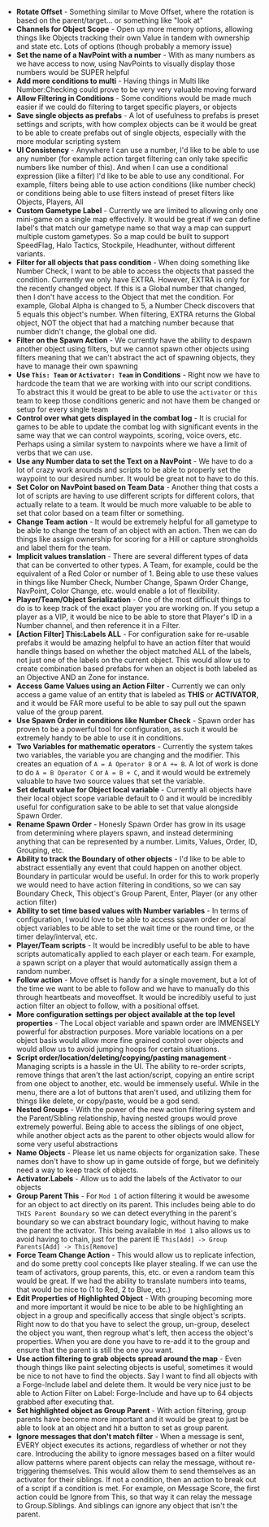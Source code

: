  - **Rotate Offset** - Something similar to Move Offset, where the rotation is
   based on the parent/target... or something like "look at"
 - **Channels for Object Scope** - Open up more memory options, allowing things
   like Objects tracking their own Value in tandem with ownership and state
etc. Lots of options (though probably a memory issue)
 - **Set the name of a NavPoint with a number** - With as many numbers as we
   have access to now, using NavPoints to visually display those numbers would
be SUPER helpful
 - **Add more conditions to multi** - Having things in Multi like
   Number:Checking could prove to be very very valuable moving forward
 - **Allow Filtering in Conditions** - Some conditions would be made much
   easier if we could do filtering to target specific players, or objects
 - **Save single objects as prefabs** - A lot of usefulness to prefabs is
   preset settings and scripts, with how complex objects can be it would be
great to be able to create prefabs out of single objects, especially with the
more modular scripting system
 - **UI Consistency** - Anywhere I can use a number, I'd like to be able to use
   any number (for example action target filtering can only take specific
numbers like number of this). And when I can use a conditional expression (like
a filter) I'd like to be able to use any conditional. For example, filters
being able to use action conditions (like number check) or conditions being
able to use filters instead of preset filters like Objects, Players, All
 - **Custom Gametype Label** - Currently we are limited to allowing only one
   mini-game on a single map effectively. It would be great if we can define
label's that match our gametype name so that way a map can suppurt multiple
custom gametypes. So a map could be built to support SpeedFlag, Halo Tactics,
Stockpile, Headhunter, without different variants.
 - **Filter for all objects that pass condition** - When doing something like
   Number Check, I want to be able to access the objects that passed the
condition. Currently we only have EXTRA. However, EXTRA is only for the
recently changed object. If this is a Global number that changed, then I don't
have access to the Object that met the condition. For example, Global Alpha is
changed to 5, a Number Check discovers that 5 equals this object's number. When
filtering, EXTRA returns the Global object, NOT the object that had a matching
number because that number didn't change, the global one did.
 - **Filter on the Spawn Action** - We currently have the ability to despawn
   another object using filters, but we cannot spawn other objects using
filters meaning that we can't abstract the act of spawning objects, they have
to manage their own spawning
 - **Use `This: Team` or `Activator: Team` in Conditions** - Right now we have
   to hardcode the team that we are working with into our script conditions. To
abstract this it would be great to be able to use the `activator` or `this`
team to keep those conditions generic and not have them be changed or setup for
every single team
 - **Control over what gets displayed in the combat log** - It is crucial for
   games to be able to update the combat log with significant events in the
same way that we can control waypoints, scoring, voice overs, etc. Perhaps
using a similar system to navpoints where we have a limit of verbs that we can
use.
 - **Use any Number data to set the Text on a NavPoint** - We have to do a lot
   of crazy work arounds and scripts to be able to properly set the waypoint to
our desired number. It would be great not to have to do this.
 - **Set Color on NavPoint based on Team Data** - Another thing that costs a
   lot of scripts are having to use different scripts for different colors,
that actually relate to a team. It would be much more valuable to be able to
set that color based on a team filter or something.
 - **Change Team action** - It would be extremely helpful for all gametype to
   be able to change the team of an object with an action. Then we can do
things like assign ownership for scoring for a Hill or capture strongholds and
label them for the team.
 - **Implicit values translation** - There are several different types of data
   that can be converted to other types. A Team, for example, could be the
equivalent of a Red Color or number of 1. Being able to use these values in
things like Number Check, Number Change, Spawn Order Change, NavPoint, Color
Change, etc. would enable a lot of flexibility.
 - **Player/Team/Object Serialization** - One of the most difficult things to
   do is to keep track of the exact player you are working on. If you setup a
player as a VIP, it would be nice to be able to store that Player's ID in a
Number channel, and then reference it in a Filter.
 - **[Action Filter] This:Labels ALL** - For configuration sake for re-usable
   prefabs it would be amazing helpful to have an action filter that would
handle things based on whether the object matched ALL of the labels, not just
one of the labels on the current object. This would allow us to create
combination based prefabs for when an object is both labeled as an Objective
AND an Zone for instance.
 - **Access Game Values using an Action Filter** - Currently we can only access
   a game value of an entity that is labeled as **THIS** or **ACTIVATOR**, and
it would be FAR more useful to be able to say pull out the spawn value of the
group parent.
 - **Use Spawn Order in conditions like Number Check** - Spawn order has proven
   to be a powerful tool for configuration, as such it would be extremely handy
to be able to use it in conditions.
 - **Two Variables for mathematic operators** - Currently the system takes two
   variables, the variable you are changing and the modifier. This creates an
equation of `A = A Operator B` or `A += B`. A lot of work is done to do `A = B
Operator C` or `A = B + C`, and it would would be extremely valuable to have
two source values that set the variable.
 - **Set default value for Object local variable** - Currently all objects have
   their local object scope variable default to 0 and it would be incredibly
useful for configuration sake to be able to set that value alongside Spawn
Order.
 - **Rename Spawn Order** - Honesly Spawn Order has grow in its usage from
   determining where players spawn, and instead determining anything that can
be represented by a number. Limits, Values, Order, ID, Grouping, etc.
 - **Ability to track the Boundary of other objects** - I'd like to be able to
   abstract essentially any event that could happen on another object. Boundary
in particular would be useful. In order for this to work properly we would need
to have action filtering in conditions, so we can say Boundary Check, This
object's Group Parent, Enter, Player (or any other action filter)
 - **Ability to set time based values with Number variables** - In terms of
   configuration, I would love to be able to access spawn order or local object
variables to be able to set the wait time or the round time, or the timer
delay/interval, etc.
 - **Player/Team scripts** - It would be incredibly useful to be able to have
   scripts automatically applied to each player or each team. For example, a
spawn script on a player that would automatically assign them a random number.
 - **Follow action** - Move offset is handy for a single movement, but a lot of
   the time we want to be able to follow and we have to manually do this
through heartbeats and moveoffset. It would be incredibly useful to just action
filter an object to follow, with a positional offset.
 - **More configuration settings per object available at the top level
   properties** - The Local object variable and spawn order are IMMENSELY
powerful for abstraction purposes. More variable locations on a per object
basis would allow more fine grained control over objects and would allow us to
avoid jumping hoops for certain situations.
 - **Script order/location/deleting/copying/pasting management** - Managing
   scripts is a hassle in the UI. The ability to re-order scripts, remove
things that aren't the last action/script, copying an entire script from one
object to another, etc. would be immensely useful. While in the menu, there are
a lot of buttons that aren't used, and utilizing them for things like delete,
or copy/paste, would be a god send.
 - **Nested Groups** - With the power of the new action filtering system and
   the Parent/Sibling relationship, having nested groups would prove extremely
powerful. Being able to access the siblings of one object, while another object
acts as the parent to other objects would allow for some very useful
abstractions
 - **Name Objects** - Please let us name objects for organization sake. These
   names don't have to show up in game outside of forge, but we definitely need
a way to keep track of objects.
 - **Activator.Labels** - Allow us to add the labels of the Activator to our
   objects
 - **Group Parent This** - For `Mod 1` of action filtering it would be awesome
   for an object to act directly on its parent. This includes being able to do
`THIS Parent Boundary` so we can detect everything in the parent's boundary so
we can abstract boundary logic, without having to make the parent the
activator. This being available in `Mod 1` also allows us to avoid having to
chain, just for the parent IE `This[Add] -> Group Parents[Add] -> This[Remove]`
 - **Force Team Change Action** - This would allow us to replicate infection,
   and do some pretty cool concepts like player stealing. If we can use the
team of activators, group parents, this, etc. or even a random team this would
be great. If we had the ability to translate numbers into teams, that would be
nice to (1 to Red, 2 to Blue, etc.)
 - **Edit Properties of Highlighted Object** - With grouping becoming more and
   more important it would be nice to be able to be highlighting an object in a
group and specifically access that single object's scripts. Right now to do
that you have to select the group, un-group, deselect the object you want, then
regroup what's left, then access the object's properties. When you are done you
have to re-add it to the group and ensure that the parent is still the one you
want.
 - **Use action filtering to grab objects spread around the map** - Even though
   things like paint selecting objects is useful, sometimes it would be nice to
not have to find the objects. Say I want to find all objects with a
Forge-Include label and delete them. It would be very nice just to be able to
Action Filter on Label: Forge-Include and have up to 64 objects grabbed after
executing that.
 - **Set highlighted object as Group Parent** - With action filtering, group
   parents have become more important and it would be great to just be able to
look at an object and hit a button to set as group parent.
 - **Ignore messages that don't match filter** - When a message is sent, EVERY
   object executes its actions, regardless of whether or not they care.
Introducing the ability to ignore messages based on a filter would allow
patterns where parent objects can relay the message, without re-triggering
themselves. This would allow them to send themselves as an activator for their
siblings. If not a condition, then an action to break out of a script if a
condition is met. For example, on Message Score, the first action could be
Ignore from This, so that way it can relay the message to Group.Siblings. And
siblings can ignore any object that isn't the parent.
